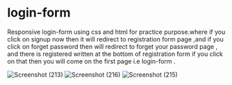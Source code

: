 # login-form
Responsive login-form using css and html for practice purpose.where if you click on signup now then it will redirect to registration form page ,and if you click on forget password then will redirect to forget your password page , and there is registered written at the bottom of registration form if you click on that then you will come on the first page i.e login-form .


![Screenshot (213)](https://user-images.githubusercontent.com/51984459/176994156-534f0642-a347-43da-a92e-e2b1afcc3459.png)
![Screenshot (216)](https://user-images.githubusercontent.com/51984459/176994159-55b84550-4256-43c4-8f6f-eb81fb1c9330.png)
![Screenshot (215)](https://user-images.githubusercontent.com/51984459/176994164-3d0c4ea2-0e1e-4eb7-b9fd-0297e5423192.png)
